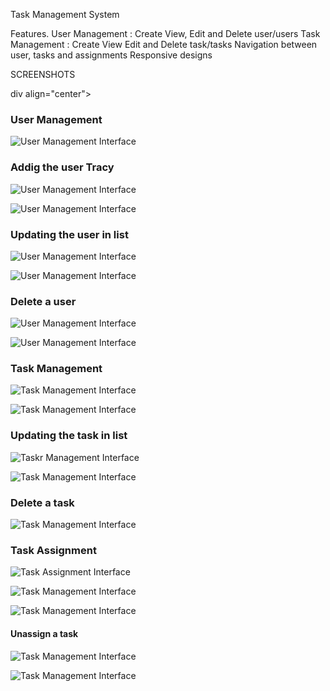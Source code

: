 Task Management System

Features.
User Management : Create View, Edit and Delete user/users
Task Management : Create View Edit and Delete task/tasks
Navigation between user, tasks and assignments
Responsive designs


SCREENSHOTS

div align="center">

### User Management
![User Management Interface](./images/add_user_UI.png)

### Addig the user Tracy

![User Management Interface](./images/tracy.png)

![User Management Interface](./images/tracy_added.png)

### Updating the user in list

![User Management Interface](./images/user_updated.png)

![User Management Interface](./images/tracy_updated.png)

### Delete a user

![User Management Interface](./images/before_deletion.png)

![User Management Interface](./images/after_deletion.png)

### Task Management
![Task Management Interface](./images/add_task_UI.png)

![Task Management Interface](./images/task_added.png)

###  Updating the task in list

![Taskr Management Interface](./images/update_task_screen.png)

![Task Management Interface](./images/task_updated.png)

### Delete a task 
![Task Management Interface](./images/task_after_del.png)


### Task Assignment
![Task Assignment Interface](./images/assign_task_UI.png)

![Task Management Interface](./images/task_dropdown.png)

![Task Management Interface](./images/assign_task_2.png)


#### Unassign a task

![Task Management Interface](./images/task_before_unass.png)

![Task Management Interface](./images/task_after_unass.png)


</div>
